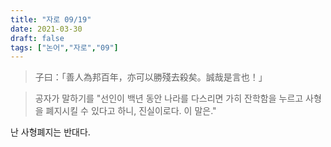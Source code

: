 ```yaml
---
title: "자로 09/19"
date: 2021-03-30
draft: false
tags: ["논어","자로","09"]
---
```


> 子曰：「善人為邦百年，亦可以勝殘去殺矣。誠哉是言也！」 

> 공자가 말하기를 "선인이 백년 동안 나라를 다스리면 가히 잔학함을 누르고 사형을 폐지시킬 수 있다고 하니, 진실이로다. 이 말은."

난 사형폐지는 반대다.
